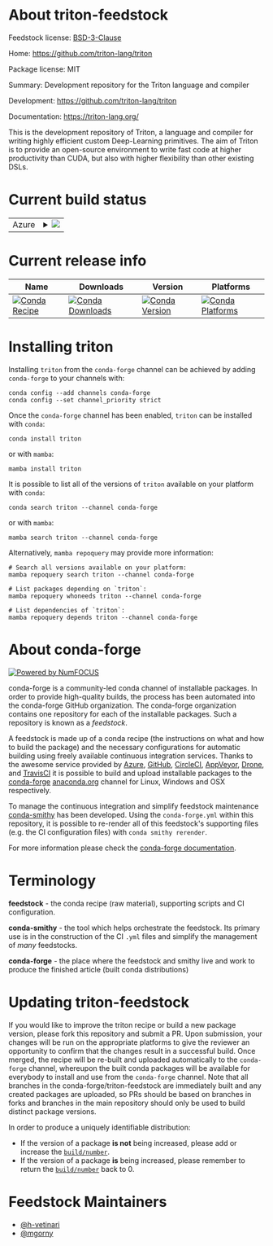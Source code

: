 About triton-feedstock
======================

Feedstock license: [BSD-3-Clause](https://github.com/conda-forge/triton-feedstock/blob/main/LICENSE.txt)

Home: https://github.com/triton-lang/triton

Package license: MIT

Summary: Development repository for the Triton language and compiler

Development: https://github.com/triton-lang/triton

Documentation: https://triton-lang.org/

This is the development repository of Triton, a language and compiler for writing highly efficient custom Deep-Learning primitives.
The aim of Triton is to provide an open-source environment to write fast code at higher productivity than CUDA, but also with higher flexibility than other existing DSLs.

Current build status
====================


<table>
    
  <tr>
    <td>Azure</td>
    <td>
      <details>
        <summary>
          <a href="https://dev.azure.com/conda-forge/feedstock-builds/_build/latest?definitionId=15875&branchName=main">
            <img src="https://dev.azure.com/conda-forge/feedstock-builds/_apis/build/status/triton-feedstock?branchName=main">
          </a>
        </summary>
        <table>
          <thead><tr><th>Variant</th><th>Status</th></tr></thead>
          <tbody><tr>
              <td>linux_64_channel_sourcesconda-forgeconda-forgelabelpython_rccuda_compiler_version12.9python3.14.____cp314</td>
              <td>
                <a href="https://dev.azure.com/conda-forge/feedstock-builds/_build/latest?definitionId=15875&branchName=main">
                  <img src="https://dev.azure.com/conda-forge/feedstock-builds/_apis/build/status/triton-feedstock?branchName=main&jobName=linux&configuration=linux%20linux_64_channel_sourcesconda-forgeconda-forgelabelpython_rccuda_compiler_version12.9python3.14.____cp314" alt="variant">
                </a>
              </td>
            </tr><tr>
              <td>linux_64_channel_sourcesconda-forgecuda_compiler_version12.9python3.10.____cpython</td>
              <td>
                <a href="https://dev.azure.com/conda-forge/feedstock-builds/_build/latest?definitionId=15875&branchName=main">
                  <img src="https://dev.azure.com/conda-forge/feedstock-builds/_apis/build/status/triton-feedstock?branchName=main&jobName=linux&configuration=linux%20linux_64_channel_sourcesconda-forgecuda_compiler_version12.9python3.10.____cpython" alt="variant">
                </a>
              </td>
            </tr><tr>
              <td>linux_64_channel_sourcesconda-forgecuda_compiler_version12.9python3.11.____cpython</td>
              <td>
                <a href="https://dev.azure.com/conda-forge/feedstock-builds/_build/latest?definitionId=15875&branchName=main">
                  <img src="https://dev.azure.com/conda-forge/feedstock-builds/_apis/build/status/triton-feedstock?branchName=main&jobName=linux&configuration=linux%20linux_64_channel_sourcesconda-forgecuda_compiler_version12.9python3.11.____cpython" alt="variant">
                </a>
              </td>
            </tr><tr>
              <td>linux_64_channel_sourcesconda-forgecuda_compiler_version12.9python3.12.____cpython</td>
              <td>
                <a href="https://dev.azure.com/conda-forge/feedstock-builds/_build/latest?definitionId=15875&branchName=main">
                  <img src="https://dev.azure.com/conda-forge/feedstock-builds/_apis/build/status/triton-feedstock?branchName=main&jobName=linux&configuration=linux%20linux_64_channel_sourcesconda-forgecuda_compiler_version12.9python3.12.____cpython" alt="variant">
                </a>
              </td>
            </tr><tr>
              <td>linux_64_channel_sourcesconda-forgecuda_compiler_version12.9python3.13.____cp313</td>
              <td>
                <a href="https://dev.azure.com/conda-forge/feedstock-builds/_build/latest?definitionId=15875&branchName=main">
                  <img src="https://dev.azure.com/conda-forge/feedstock-builds/_apis/build/status/triton-feedstock?branchName=main&jobName=linux&configuration=linux%20linux_64_channel_sourcesconda-forgecuda_compiler_version12.9python3.13.____cp313" alt="variant">
                </a>
              </td>
            </tr><tr>
              <td>linux_aarch64_channel_sourcesconda-forgeconda-forgelabelpython_rccuda_compiler_version12.9python3.14.____cp314</td>
              <td>
                <a href="https://dev.azure.com/conda-forge/feedstock-builds/_build/latest?definitionId=15875&branchName=main">
                  <img src="https://dev.azure.com/conda-forge/feedstock-builds/_apis/build/status/triton-feedstock?branchName=main&jobName=linux&configuration=linux%20linux_aarch64_channel_sourcesconda-forgeconda-forgelabelpython_rccuda_compiler_version12.9python3.14.____cp314" alt="variant">
                </a>
              </td>
            </tr><tr>
              <td>linux_aarch64_channel_sourcesconda-forgecuda_compiler_version12.9python3.10.____cpython</td>
              <td>
                <a href="https://dev.azure.com/conda-forge/feedstock-builds/_build/latest?definitionId=15875&branchName=main">
                  <img src="https://dev.azure.com/conda-forge/feedstock-builds/_apis/build/status/triton-feedstock?branchName=main&jobName=linux&configuration=linux%20linux_aarch64_channel_sourcesconda-forgecuda_compiler_version12.9python3.10.____cpython" alt="variant">
                </a>
              </td>
            </tr><tr>
              <td>linux_aarch64_channel_sourcesconda-forgecuda_compiler_version12.9python3.11.____cpython</td>
              <td>
                <a href="https://dev.azure.com/conda-forge/feedstock-builds/_build/latest?definitionId=15875&branchName=main">
                  <img src="https://dev.azure.com/conda-forge/feedstock-builds/_apis/build/status/triton-feedstock?branchName=main&jobName=linux&configuration=linux%20linux_aarch64_channel_sourcesconda-forgecuda_compiler_version12.9python3.11.____cpython" alt="variant">
                </a>
              </td>
            </tr><tr>
              <td>linux_aarch64_channel_sourcesconda-forgecuda_compiler_version12.9python3.12.____cpython</td>
              <td>
                <a href="https://dev.azure.com/conda-forge/feedstock-builds/_build/latest?definitionId=15875&branchName=main">
                  <img src="https://dev.azure.com/conda-forge/feedstock-builds/_apis/build/status/triton-feedstock?branchName=main&jobName=linux&configuration=linux%20linux_aarch64_channel_sourcesconda-forgecuda_compiler_version12.9python3.12.____cpython" alt="variant">
                </a>
              </td>
            </tr><tr>
              <td>linux_aarch64_channel_sourcesconda-forgecuda_compiler_version12.9python3.13.____cp313</td>
              <td>
                <a href="https://dev.azure.com/conda-forge/feedstock-builds/_build/latest?definitionId=15875&branchName=main">
                  <img src="https://dev.azure.com/conda-forge/feedstock-builds/_apis/build/status/triton-feedstock?branchName=main&jobName=linux&configuration=linux%20linux_aarch64_channel_sourcesconda-forgecuda_compiler_version12.9python3.13.____cp313" alt="variant">
                </a>
              </td>
            </tr>
          </tbody>
        </table>
      </details>
    </td>
  </tr>
</table>

Current release info
====================

| Name | Downloads | Version | Platforms |
| --- | --- | --- | --- |
| [![Conda Recipe](https://img.shields.io/badge/recipe-triton-green.svg)](https://anaconda.org/conda-forge/triton) | [![Conda Downloads](https://img.shields.io/conda/dn/conda-forge/triton.svg)](https://anaconda.org/conda-forge/triton) | [![Conda Version](https://img.shields.io/conda/vn/conda-forge/triton.svg)](https://anaconda.org/conda-forge/triton) | [![Conda Platforms](https://img.shields.io/conda/pn/conda-forge/triton.svg)](https://anaconda.org/conda-forge/triton) |

Installing triton
=================

Installing `triton` from the `conda-forge` channel can be achieved by adding `conda-forge` to your channels with:

```
conda config --add channels conda-forge
conda config --set channel_priority strict
```

Once the `conda-forge` channel has been enabled, `triton` can be installed with `conda`:

```
conda install triton
```

or with `mamba`:

```
mamba install triton
```

It is possible to list all of the versions of `triton` available on your platform with `conda`:

```
conda search triton --channel conda-forge
```

or with `mamba`:

```
mamba search triton --channel conda-forge
```

Alternatively, `mamba repoquery` may provide more information:

```
# Search all versions available on your platform:
mamba repoquery search triton --channel conda-forge

# List packages depending on `triton`:
mamba repoquery whoneeds triton --channel conda-forge

# List dependencies of `triton`:
mamba repoquery depends triton --channel conda-forge
```


About conda-forge
=================

[![Powered by
NumFOCUS](https://img.shields.io/badge/powered%20by-NumFOCUS-orange.svg?style=flat&colorA=E1523D&colorB=007D8A)](https://numfocus.org)

conda-forge is a community-led conda channel of installable packages.
In order to provide high-quality builds, the process has been automated into the
conda-forge GitHub organization. The conda-forge organization contains one repository
for each of the installable packages. Such a repository is known as a *feedstock*.

A feedstock is made up of a conda recipe (the instructions on what and how to build
the package) and the necessary configurations for automatic building using freely
available continuous integration services. Thanks to the awesome service provided by
[Azure](https://azure.microsoft.com/en-us/services/devops/), [GitHub](https://github.com/),
[CircleCI](https://circleci.com/), [AppVeyor](https://www.appveyor.com/),
[Drone](https://cloud.drone.io/welcome), and [TravisCI](https://travis-ci.com/)
it is possible to build and upload installable packages to the
[conda-forge](https://anaconda.org/conda-forge) [anaconda.org](https://anaconda.org/)
channel for Linux, Windows and OSX respectively.

To manage the continuous integration and simplify feedstock maintenance
[conda-smithy](https://github.com/conda-forge/conda-smithy) has been developed.
Using the ``conda-forge.yml`` within this repository, it is possible to re-render all of
this feedstock's supporting files (e.g. the CI configuration files) with ``conda smithy rerender``.

For more information please check the [conda-forge documentation](https://conda-forge.org/docs/).

Terminology
===========

**feedstock** - the conda recipe (raw material), supporting scripts and CI configuration.

**conda-smithy** - the tool which helps orchestrate the feedstock.
                   Its primary use is in the construction of the CI ``.yml`` files
                   and simplify the management of *many* feedstocks.

**conda-forge** - the place where the feedstock and smithy live and work to
                  produce the finished article (built conda distributions)


Updating triton-feedstock
=========================

If you would like to improve the triton recipe or build a new
package version, please fork this repository and submit a PR. Upon submission,
your changes will be run on the appropriate platforms to give the reviewer an
opportunity to confirm that the changes result in a successful build. Once
merged, the recipe will be re-built and uploaded automatically to the
`conda-forge` channel, whereupon the built conda packages will be available for
everybody to install and use from the `conda-forge` channel.
Note that all branches in the conda-forge/triton-feedstock are
immediately built and any created packages are uploaded, so PRs should be based
on branches in forks and branches in the main repository should only be used to
build distinct package versions.

In order to produce a uniquely identifiable distribution:
 * If the version of a package **is not** being increased, please add or increase
   the [``build/number``](https://docs.conda.io/projects/conda-build/en/latest/resources/define-metadata.html#build-number-and-string).
 * If the version of a package **is** being increased, please remember to return
   the [``build/number``](https://docs.conda.io/projects/conda-build/en/latest/resources/define-metadata.html#build-number-and-string)
   back to 0.

Feedstock Maintainers
=====================

* [@h-vetinari](https://github.com/h-vetinari/)
* [@mgorny](https://github.com/mgorny/)

